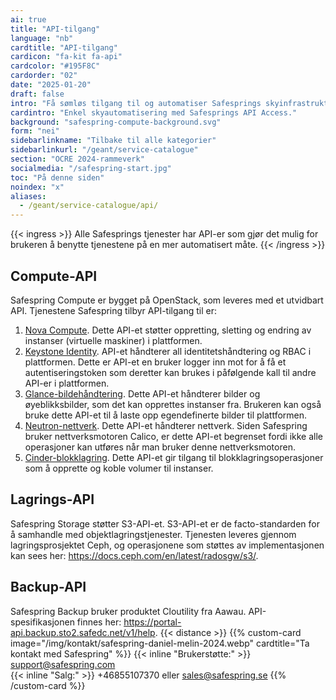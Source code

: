 ```yaml
---
ai: true
title: "API-tilgang"
language: "nb"
cardtitle: "API-tilgang"
cardicon: "fa-kit fa-api"
cardcolor: "#195F8C"
cardorder: "02"
date: "2025-01-20"
draft: false
intro: "Få sømløs tilgang til og automatiser Safesprings skyinfrastruktur via våre omfattende API-er, som muliggjør full kontroll over compute-, lagrings- og backup-tjenester."
cardintro: "Enkel skyautomatisering med Safesprings API Access."
background: "safespring-compute-background.svg"
form: "nei"
sidebarlinkname: "Tilbake til alle kategorier"
sidebarlinkurl: "/geant/service-catalogue"
section: "OCRE 2024-rammeverk"
socialmedia: "/safespring-start.jpg"
toc: "På denne siden"
noindex: "x"
aliases:
  - /geant/service-catalogue/api/
---
```


{{< ingress >}}
Alle Safesprings tjenester har API-er som gjør det mulig for brukeren å benytte tjenestene på en mer automatisert måte.
{{< /ingress >}}

## Compute-API

Safespring Compute er bygget på OpenStack, som leveres med et utvidbart API. Tjenestene Safespring tilbyr API-tilgang til er:

1. [Nova Compute](https://docs.openstack.org/api-ref/compute/). Dette API-et støtter oppretting, sletting og endring av instanser (virtuelle maskiner) i plattformen.
2. [Keystone Identity](https://docs.openstack.org/api-ref/identity/v3/). API-et håndterer all identitetshåndtering og RBAC i plattformen. Dette er API-et en bruker logger inn mot for å få et autentiseringstoken som deretter kan brukes i påfølgende kall til andre API-er i plattformen.
3. [Glance-bildehåndtering](https://docs.openstack.org/api-ref/image/v2/). Dette API-et håndterer bilder og øyeblikksbilder, som det kan opprettes instanser fra. Brukeren kan også bruke dette API-et til å laste opp egendefinerte bilder til plattformen.
4. [Neutron-nettverk](https://docs.openstack.org/api-ref/network/v2/). Dette API-et håndterer nettverk. Siden Safespring bruker nettverksmotoren Calico, er dette API-et begrenset fordi ikke alle operasjoner kan utføres når man bruker denne nettverksmotoren.
5. [Cinder-blokklagring](https://docs.openstack.org/api-ref/block-storage/v3/). Dette API-et gir tilgang til blokklagringsoperasjoner som å opprette og koble volumer til instanser.

## Lagrings-API

Safespring Storage støtter S3-API-et. S3-API-et er de facto-standarden for å samhandle med objektlagringstjenester. Tjenesten leveres gjennom lagringsprosjektet Ceph, og operasjonene som støttes av implementasjonen kan sees her: https://docs.ceph.com/en/latest/radosgw/s3/.

## Backup-API

Safespring Backup bruker produktet Cloutility fra Aawau. API-spesifikasjonen finnes her: https://portal-api.backup.sto2.safedc.net/v1/help.
{{< distance >}}
{{% custom-card image="/img/kontakt/safespring-daniel-melin-2024.webp" cardtitle="Ta kontakt med Safespring" %}}
{{< inline "Brukerstøtte:" >}} support@safespring.com  
{{< inline "Salg:" >}} +46855107370 eller sales@safespring.se
{{% /custom-card %}}
